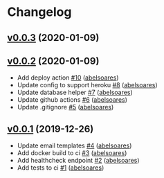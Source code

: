 # Changelog

## [v0.0.3](https://github.com/abelsoares/core-api/releases/tag/v0.0.3) (2020-01-09)

## [v0.0.2](https://github.com/abelsoares/core-api/releases/tag/v0.0.2) (2020-01-09)
- Add deploy action [\#10](https://github.com/abelsoares/core-api/pull/10) ([abelsoares](https://github.com/abelsoares))
- Update config to support heroku [\#8](https://github.com/abelsoares/core-api/pull/8) ([abelsoares](https://github.com/abelsoares))
- Update database helper [\#7](https://github.com/abelsoares/core-api/pull/7) ([abelsoares](https://github.com/abelsoares))
- Update github actions [\#6](https://github.com/abelsoares/core-api/pull/6) ([abelsoares](https://github.com/abelsoares))
- Update .gitignore [\#5](https://github.com/abelsoares/core-api/pull/5) ([abelsoares](https://github.com/abelsoares))

## [v0.0.1](https://github.com/abelsoares/core-api/releases/tag/v0.0.1) (2019-12-26)
- Update email templates [\#4](https://github.com/abelsoares/core-api/pull/4) ([abelsoares](https://github.com/abelsoares))
- Add docker build to ci [\#3](https://github.com/abelsoares/core-api/pull/3) ([abelsoares](https://github.com/abelsoares))
- Add healthcheck endpoint [\#2](https://github.com/abelsoares/core-api/pull/2) ([abelsoares](https://github.com/abelsoares))
- Add tests to ci [\#1](https://github.com/abelsoares/core-api/pull/1) ([abelsoares](https://github.com/abelsoares))
